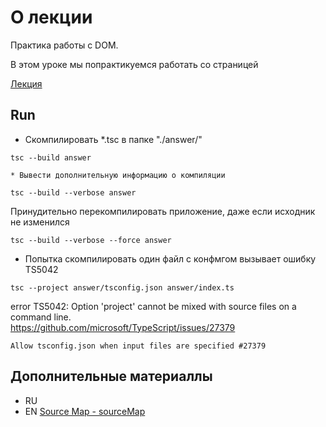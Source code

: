 # О лекции

Практика работы с DOM.

В этом уроке мы попрактикуемся работать со страницей

[Лекция](https://campfire-school.com/courses/polnyy-kurs-po-typescript-react/episode/54)

## Run

* Скомпилировать *.tsc в папке "./answer/"
````shell
tsc --build answer 
````

    * Вывести дополнительную информацию о компиляции

````shell
tsc --build --verbose answer 
````
Принудительно перекомпилировать приложение, даже если исходник не изменился  
````shell
tsc --build --verbose --force answer 
````

* Попытка скомпилировать один файл с конфмгом вызывает ошибку TS5042 
````shell
tsc --project answer/tsconfig.json answer/index.ts 
````
error TS5042: Option 'project' cannot be mixed with source files on a command line.  
https://github.com/microsoft/TypeScript/issues/27379
```text
Allow tsconfig.json when input files are specified #27379 
```
## Дополнительные материаллы

* RU []()
* EN [ Source Map - sourceMap](https://www.typescriptlang.org/tsconfig/#sourceMap)